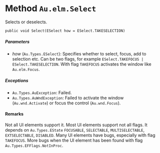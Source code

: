 # Method `Au.elm.Select`

Selects or deselects.

```
public void Select(ESelect how = ESelect.TAKESELECTION)
```

##### Parameters

- *how*  (`Au.Types.ESelect`):
    Specifies whether to select, focus, add to selection etc. Can be two flags, for example `ESelect.TAKEFOCUS | ESelect.TAKESELECTION`. With flag `TAKEFOCUS` activates the window like `Au.elm.Focus`.

##### Exceptions

- `Au.Types.AuException`:
    Failed.
- `Au.Types.AuWndException`:
    Failed to activate the window (`Au.wnd.Activate`) or focus the control (`Au.wnd.Focus`).

#### Remarks

Not all UI elements support it. Most UI elements support not all flags. It depends on `Au.Types.EState` `FOCUSABLE`, `SELECTABLE`, `MULTISELECTABLE`, `EXTSELECTABLE`, `DISABLED`. Many UI elements have bugs, especially with flag `TAKEFOCUS`. More bugs when the UI element has been found with flag `Au.Types.EFFlags.NotInProc`.